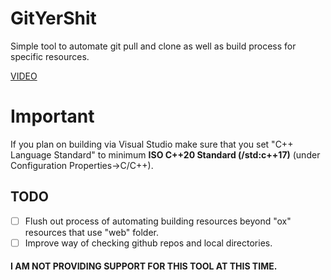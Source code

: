 # GitYerShit
Simple tool to automate git pull and clone as well as build process for specific resources.

[VIDEO](https://www.youtube.com/watch?v=0jDLB9kfzFo)

# Important
If you plan on building via Visual Studio make sure that you set "C++ Language Standard" to minimum **ISO C++20 Standard (/std:c++17)** (under Configuration Properties->C/C++).

## TODO
- [ ] Flush out process of automating building resources beyond "ox" resources that use "web" folder.
- [ ] Improve way of checking github repos and local directories.

#### I AM NOT PROVIDING SUPPORT FOR THIS TOOL AT THIS TIME.
